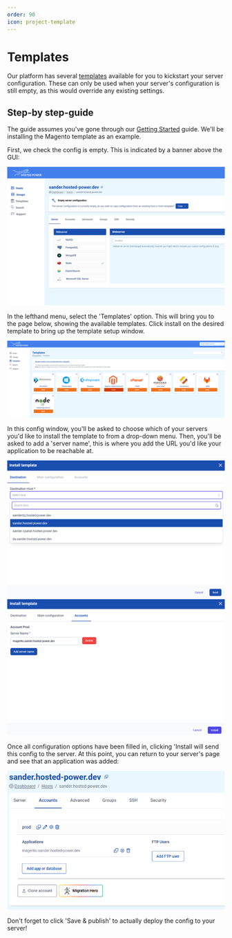 ```yaml
---
order: 90
icon: project-template
---
```

# Templates

Our platform has several [templates](https://my.turbostack.app/templates "Templates link") available for you to kickstart your server configuration. These can only be used when your server's configuration is still empty, as this would override any existing settings. 

## Step-by step-guide

The guide assumes you've gone through our [Getting Started](../quickstart.md "Quickstart guide link") guide. We'll be installing the Magento template as an example.

First, we check the config is empty. This is indicated by a banner above the GUI:

![](./img/empty_conf.png)

In the lefthand menu, select the 'Templates' option. This will bring you to the page below, showing the available templates. Click install on the desired template to bring up the template setup window.

![](./img/templates.png)

In this config window, you'll be asked to choose which of your servers you'd like to install the template to from a drop-down menu. Then, you'll be asked to add a 'server name', this is where you add the URL you'd like your application to be reachable at.

![](./img/template_conf.png)
![](./img/template_conf2.png)

Once all configuration options have been filled in, clicking 'Install will send this config to the server. At this point, you can return to your server's page and see that an application was added:

![](./img/finished_conf.png)

Don't forget to click 'Save & publish' to actually deploy the config to your server!
